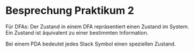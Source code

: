 # Besprechung Praktikum 2

Für DFAs: Der Zustand in einem DFA repräsentiert einen Zustand im System. Ein Zustand ist äquivalent zu einer bestimmten Information.

Bei einem PDA bedeutet jedes Stack Symbol einen speziellen Zustand.
